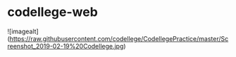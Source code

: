 # codellege-web #
![imagealt] (https://raw.githubusercontent.com/codellege/CodellegePractice/master/Screenshot_2019-02-19%20Codellege.jpg)
